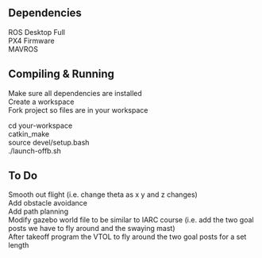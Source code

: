 ## Dependencies
ROS Desktop Full  
PX4 Firmware  
MAVROS  

## Compiling & Running
Make sure all dependencies are installed  
Create a workspace  
Fork project so files are in your workspace  

cd your-workspace  
catkin_make  
source devel/setup.bash  
./launch-offb.sh  

##  To Do
Smooth out flight (i.e. change theta as x y and z changes)  
Add obstacle avoidance  
Add path planning  
Modify gazebo world file to be similar to IARC course (i.e. add the two goal posts we have to fly around and the swaying mast)  
After takeoff program the VTOL to fly around the two goal posts for a set length

